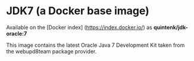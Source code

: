 JDK7 (a Docker base image)
==========================

Available on the [Docker index] (https://index.docker.io/) as **quintenk/jdk-oracle:7**

This image contains the latest Oracle Java 7 Development Kit taken from the webupd8team package provider.